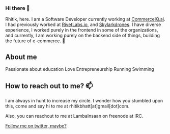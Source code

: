 ### Hi there 👋


Rhitik, here. I am a Software Developer currently working at [CommerceIQ.ai](https://www.commerceiq.ai). I had previously worked at [RivetLabs.io](https://www.rivetlabs.io), and [Skylarkdrones](https://www.skylarkdrones.com). I have diverse experience, I worked purely in the frontend in some of the organizations, and currently, I am working purely on the backend side of things, building the future of e-commerce. 🚀

## About me

Passionate about education
Love Entrepreneurship
Running
Swimming



## How to reach out to me? 📫

I am always in hunt to increase my circle. I wonder how you stumbled upon this, come and say hi to me at rhitikbhatt[at]gmail[dot]com.

Also, you can reachout to me at LambaInsaan on freenode at IRC.

[Follow me on twitter, maybe?](https://twitter.com/lambainsaan)

<!--
**lambainsaan/lambainsaan** is a  _special_ ✨ repository because its `README.md` (this file) appears on your GitHub profile.

Here are some ideas to get you started:

 ...
- 🌱 I’m currently learning ...
- 👯 I’m looking to collaborate on ...
- 🤔 I’m looking for help with ...
- 💬 Ask me about ...
- 📫 How to reach me: ...
- 😄 Pronouns: ...
- ⚡ Fun fact: ...
-->
